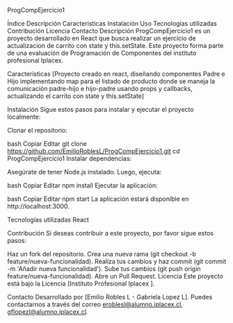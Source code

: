 ProgCompEjercicio1

Índice
Descripción
Características
Instalación
Uso
Tecnologías utilizadas
Contribución
Licencia
Contacto
Descripción
ProgCompEjercicio1 es un proyecto desarrollado en React que busca realizar un ejercicio de actualizacion de carrito con state y this.setState. Este proyecto forma parte de una evaluación de Programación de Componentes del instituto profesional Iplacex.

Características
[Proyecto creado en react, diseñando componentes Padre e Hijo implementando map para el listado de producto donde se maneja la comunicación padre-hijo e hijo-padre usando props y callbacks, actualizando el carrito con state y this.setState]

Instalación
Sigue estos pasos para instalar y ejecutar el proyecto localmente:

Clonar el repositorio:

bash
Copiar
Editar
git clone https://github.com/EmilioRoblesL/ProgCompEjercicio1.git
cd ProgCompEjercicio1
Instalar dependencias:

Asegúrate de tener Node.js instalado. Luego, ejecuta:

bash
Copiar
Editar
npm install
Ejecutar la aplicación:

bash
Copiar
Editar
npm start
La aplicación estará disponible en http://localhost:3000.

Tecnologías utilizadas
React

Contribución
Si deseas contribuir a este proyecto, por favor sigue estos pasos:

Haz un fork del repositorio.
Crea una nueva rama (git checkout -b feature/nueva-funcionalidad).
Realiza tus cambios y haz commit (git commit -m 'Añadir nueva funcionalidad').
Sube tus cambios (git push origin feature/nueva-funcionalidad).
Abre un Pull Request.
Licencia
Este proyecto está bajo la Licencia [Instituto Profesional Iplacex ]. 

Contacto
Desarrollado por [Emilio Robles L - Gabriela Lopez L]. Puedes contactarnos a través del correo eroblesl@alumno.iplacex.cl, gflopezl@alumno.iplacex.cl.